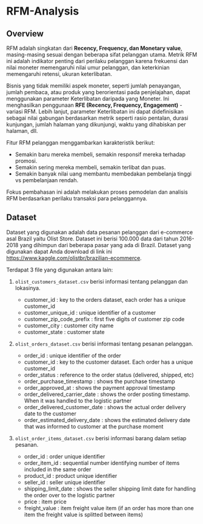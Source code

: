 # RFM-Analysis

## Overview
RFM adalah singkatan dari **Recency, Frequency, dan Monetary value**, masing-masing sesuai dengan beberapa sifat pelanggan utama. Metrik RFM ini adalah indikator penting dari perilaku pelanggan karena frekuensi dan nilai moneter memengaruhi nilai umur pelanggan, dan keterkinian memengaruhi retensi, ukuran keterlibatan.

Bisnis yang tidak memiliki aspek moneter, seperti jumlah penayangan, jumlah pembaca, atau produk yang berorientasi pada penjelajahan, dapat menggunakan parameter Keterlibatan daripada yang Moneter. Ini menghasilkan penggunaan **RFE (Recency, Frequency, Engagement)** - variasi RFM. Lebih lanjut, parameter Keterlibatan ini dapat didefinisikan sebagai nilai gabungan berdasarkan metrik seperti rasio pentalan, durasi kunjungan, jumlah halaman yang dikunjungi, waktu yang dihabiskan per halaman, dll.

Fitur RFM pelanggan menggambarkan karakteristik berikut:

- Semakin baru mereka membeli, semakin responsif mereka terhadap promosi.
- Semakin sering mereka membeli, semakin terlibat dan puas.
- Semakin banyak nilai uang membantu membedakan pembelanja tinggi vs pembelanjaan rendah.

Fokus pembahasan ini adalah melakukan proses pemodelan dan analisis RFM berdasarkan perilaku transaksi para pelanggannya.

## Dataset
Dataset yang digunakan adalah data pesanan pelanggan dari e-commerce asal Brazil yaitu Olist Store. Dataset ini berisi 100.000 data dari tahun 2016-2018 yang dihimpun dari beberapa pasar yang ada di Brazil. Dataset yang digunakan dapat Anda download di link ini https://www.kaggle.com/olistbr/brazilian-ecommerce.

Terdapat 3 file yang digunakan antara lain:
1. `olist_customers_dataset.csv` berisi informasi tentang pelanggan dan lokasinya.
    - customer_id : key to the orders dataset, each order has a unique customer_id
    - customer_unique_id : unique identifier of a customer
    - customer_zip_code_prefix : first five digits of customer zip code
    - customer_city : customer city name
    - customer_state : customer state
    
2. `olist_orders_dataset.csv` berisi informasi tentang pesanan pelanggan.   
    - order_id : unique identifier of the order
    - customer_id : key to the customer dataset. Each order has a unique customer_id
    - order_status : reference to the order status (delivered, shipped, etc)
    - order_purchase_timestamp : shows the purchase timestamp
    - order_approved_at : shows the payment approval timestamp
    - order_delivered_carrier_date : shows the order posting timestamp. When it was handled to the logistic partner
    - order_delivered_customer_date : shows the actual order delivery date to the customer
    - order_estimated_delivery_date : shows the estimated delivery date that was informed to customer at the purchase moment   
    
3. `olist_order_items_dataset.csv` berisi informasi barang dalam setiap pesanan.
    - order_id : order unique identifier
    - order_item_id : sequential number identifying number of items included in the same order
    - product_id : product unique identifier
    - seller_id : seller unique identifier
    - shipping_limit_date : shows the seller shipping limit date for handling the order over to the logistic partner
    - price : item price
    - freight_value : item freight value item (if an order has more than one item the freight value is splitted between items)